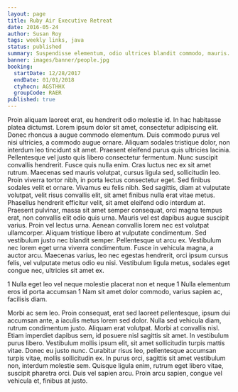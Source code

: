 ```yaml
---
layout: page
title: Ruby Air Executive Retreat
date: 2016-05-24
author: Susan Roy
tags: weekly links, java
status: published
summary: Suspendisse elementum, odio ultrices blandit commodo, mauris.
banner: images/banner/people.jpg
booking:
  startDate: 12/28/2017
  endDate: 01/01/2018
  ctyhocn: AGSTHHX
  groupCode: RAER
published: true
---
```

Proin aliquam laoreet erat, eu hendrerit odio molestie id. In hac habitasse platea dictumst. Lorem ipsum dolor sit amet, consectetur adipiscing elit. Donec rhoncus a augue commodo elementum. Duis commodo purus vel nisi ultricies, a commodo augue ornare. Aliquam sodales tristique dolor, non interdum leo tincidunt sit amet. Praesent eleifend purus quis ultricies lacinia. Pellentesque vel justo quis libero consectetur fermentum. Nunc suscipit convallis hendrerit. Fusce quis nulla enim. Cras luctus nec ex sit amet rutrum. Maecenas sed mauris volutpat, cursus ligula sed, sollicitudin leo. Proin viverra tortor nibh, in porta lectus consectetur eget. Sed finibus sodales velit et ornare. Vivamus eu felis nibh. Sed sagittis, diam at vulputate volutpat, velit risus convallis elit, sit amet finibus nulla erat vitae metus.
Phasellus hendrerit efficitur velit, sit amet eleifend odio interdum at. Praesent pulvinar, massa sit amet semper consequat, orci magna tempus erat, non convallis elit odio quis urna. Mauris vel est dapibus augue suscipit varius. Proin vel lectus urna. Aenean convallis lorem nec est volutpat ullamcorper. Aliquam tristique libero at vulputate condimentum. Sed vestibulum justo nec blandit semper. Pellentesque ut arcu ex. Vestibulum nec lorem eget urna viverra condimentum. Fusce in vehicula magna, a auctor arcu. Maecenas varius, leo nec egestas hendrerit, orci ipsum cursus felis, vel vulputate metus odio eu nisi. Vestibulum ligula metus, sodales eget congue nec, ultricies sit amet ex.

1 Nulla eget leo vel neque molestie placerat non et neque
1 Nulla elementum eros id porta accumsan
1 Nam sit amet dolor commodo, varius sapien ac, facilisis diam.

Morbi ac sem leo. Proin consequat, erat sed laoreet pellentesque, ipsum dui accumsan ante, a iaculis metus lorem sed dolor. Nulla sed vehicula diam, rutrum condimentum justo. Aliquam erat volutpat. Morbi at convallis nisl. Etiam imperdiet dapibus sem, id posuere nisl sagittis sit amet. In vestibulum purus libero.
Vestibulum mollis ipsum elit, sit amet sollicitudin turpis mattis vitae. Donec eu justo nunc. Curabitur risus leo, pellentesque accumsan turpis vitae, mollis sollicitudin ex. In purus orci, sagittis sit amet vestibulum non, interdum molestie sem. Quisque ligula enim, rutrum eget libero vitae, suscipit pharetra orci. Duis vel sapien arcu. Proin arcu sapien, congue vel vehicula et, finibus at justo.
